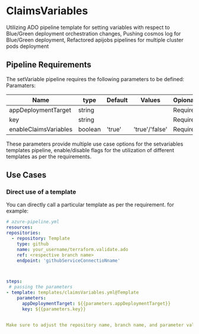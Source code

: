 # ClaimsVariables
Utilizing ADO pipeline template for setting variables with respect to Blue/Green deployment orchestration changes, Pushing cosmos log for Blue/Green deployment, Refactored apijobs  pipelines for multiple cluster pods deployment

## Pipeline Requirements

The setVariable pipeline requires the following parameters to be defined:
Paramaters:


| Name  | type | Default | Values | Opional/Required | Comments |
| ------------- | ------------- | ------------- | ------------- | ------------- | ------------- |
| appDeploymentTarget | string | | | Required | |
| key | string | | | Required | |
| enableClaimsVariables | boolean | 'true' | 'true'/'false' | Required | |


These parameters provide multiple use case options for the setvariables templates pipeline, enable/disable flags for the utilization of different templates as per the requirements.


## Use Cases

### Direct use of a template

You can directly call a particular template as per the requirement. for example: 

  ```yaml
  # azure-pipeline.yml
  resources:
  repositories:
    - repository: Template
      type: github
      name: your_username/terraform.validate.ado
      ref: <respective branch name>
      endpoint: 'githubServiceConnectioNname'



  steps:  
   # passing the parameters
  - template: templates/claimsVariables.yml@Template
      parameters:
        appDeploymentTarget: ${{parameters.appDeploymentTarget}}
        key: ${{parameters.key}}


Make sure to adjust the repository name, branch name, and parameter values according to your project's requirements.

  ```
